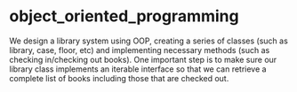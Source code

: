 # object_oriented_programming

We design a library system using OOP, creating a series of classes (such as library, case, floor, etc) and implementing necessary methods (such as checking in/checking out books). One important step is to make sure our library class implements an iterable interface so that we can retrieve a complete list of books including those that are checked out.
